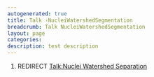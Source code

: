 ```yaml
---
autogenerated: true
title: Talk ›NucleiWatershedSegmentation
breadcrumb: Talk NucleiWatershedSegmentation
layout: page
categories: 
description: test description
---
```


1.  REDIRECT [Talk:Nuclei Watershed Separation](Talk_Nuclei_Watershed_Separation "wikilink")
